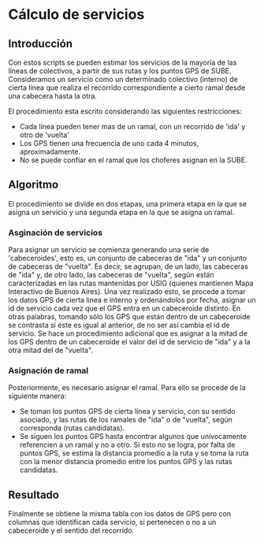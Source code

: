 # Cálculo de servicios

## Introducción

Con estos scripts se pueden estimar los servicios de la mayoría de las líneas de colectivos, a partir de sus rutas y los puntos GPS de SUBE. Consideramos un servicio como un determinado colectivo (interno) de cierta línea que realiza el recorrido correspondiente a cierto ramal desde una cabecera hasta la otra. 

El procedimiento esta escrito considerando las siguientes restricciones:
- Cada línea pueden tener mas de un ramal, con un recorrido de 'ida' y otro de 'vuelta'
- Los GPS tienen una frecuencia de uno cada 4 minutos, aproximadamente.
- No se puede confiar en el ramal que los choferes asignan en la SUBE.

## Algoritmo

El procedimiento se divide en dos etapas, una primera etapa en la que se asigna un servicio y una segunda etapa en la que se asigna un ramal.

### Asginación de servicios

Para asignar un servicio se comienza generando una serie de 'cabeceroides', esto es, un conjunto de cabeceras de "ida" y un conjunto de cabeceras de "vuelta". Es decir, se agrupan, de un lado, las cabeceras de "ida" y, de otro lado, las cabeceras de "vuelta", según están caracterizadas en las rutas mantenidas por USIG (quienes mantienen Mapa Interactivo de Buenos Aires).
Una vez realizado esto, se procede a tomar los datos GPS de cierta linea e interno y ordenándolos por fecha, asignar un id de servicio cada vez que el GPS entra en un cabeceroide distinto. En otras palabras, tomando sólo los GPS que están dentro de un cabeceroide se contrasta si éste es igual al anterior, de no ser así cambia el id de servicio. Se hace un procedimiento adicional que es asignar a la mitad de los GPS dentro de un cabeceroide el valor del id de servicio de "ida" y a la otra mitad del de "vuelta".

### Asignación de ramal

Posteriormente, es necesario asignar el ramal. Para ello se procede de la siguiente manera:
- Se toman los puntos GPS de cierta línea y servicio, con su sentido asociado, y las rutas de los ramales de "ida" o de "vuelta", según corresponda (rutas candidatas).
- Se siguen los puntos GPS hasta encontrar algunos que unívocamente referencien a un ramal y no a otro. Si esto no se logra, por falta de puntos GPS, se estima la distancia promedio a la ruta y se toma la ruta con la menor distancia promedio entre los puntos GPS y las rutas candidatas.

## Resultado
Finalmente se obtiene la misma tabla con los datos de GPS pero con columnas que identifican cada servicio, si pertenecen o no a un cabeceroide y el sentido del recorrido.
